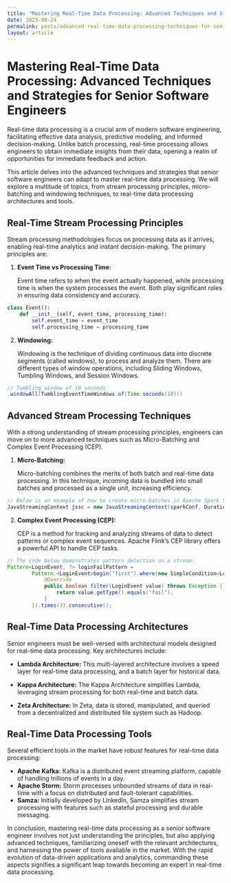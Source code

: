 ```yaml
---
title: "Mastering Real-Time Data Processing: Advanced Techniques and Strategies for Senior Software Engineers"
date: 2023-08-24
permalink: posts/advanced-real-time-data-processing-techniques-for-senior-software-engineers
layout: article
---
```


# Mastering Real-Time Data Processing: Advanced Techniques and Strategies for Senior Software Engineers

Real-time data processing is a crucial arm of modern software engineering, facilitating effective data analysis, predictive modeling, and informed decision-making. Unlike batch processing, real-time processing allows engineers to obtain immediate insights from their data, opening a realm of opportunities for immediate feedback and action.

This article delves into the advanced techniques and strategies that senior software engineers can adapt to master real-time data processing. We will explore a multitude of topics, from stream processing principles, micro-batching and windowing techniques, to real-time data processing architectures and tools.

## Real-Time Stream Processing Principles

Stream processing methodologies focus on processing data as it arrives, enabling real-time analytics and instant decision-making. The primary principles are:

1. **Event Time vs Processing Time:**

   Event time refers to when the event actually happened, while processing time is when the system processes the event. Both play significant roles in ensuring data consistency and accuracy.

```python
class Event():
    def __init__(self, event_time, processing_time):
        self.event_time = event_time
        self.processing_time = processing_time
```

2. **Windowing:**

   Windowing is the technique of dividing continuous data into discrete segments (called windows), to process and analyze them. There are different types of window operations, including Sliding Windows, Tumbling Windows, and Session Windows.

```java
// Tumbling window of 10 seconds
.windowAll(TumblingEventTimeWindows.of(Time.seconds(10)))
```

## Advanced Stream Processing Techniques

With a strong understanding of stream processing principles, engineers can move on to more advanced techniques such as Micro-Batching and Complex Event Processing (CEP).

1. **Micro-Batching:**

   Micro-batching combines the merits of both batch and real-time data processing. In this technique, incoming data is bundled into small batches and processed as a single unit, increasing efficiency.

```java
// Below is an example of how to create micro-batches in Apache Spark Streaming:
JavaStreamingContext jssc = new JavaStreamingContext(sparkConf, Durations.seconds(1));
```

2. **Complex Event Processing (CEP):**

   CEP is a method for tracking and analyzing streams of data to detect patterns or complex event sequences. Apache Flink’s CEP library offers a powerful API to handle CEP tasks.

```java
// The code below demonstrates pattern detection on a stream:
Pattern<LoginEvent, ?> loginFailPattern =
        Pattern.<LoginEvent>begin("first").where(new SimpleCondition<LoginEvent>() {
            @Override
            public boolean filter(LoginEvent value) throws Exception {
                return value.getType().equals("fail");
            }
        }).times(3).consecutive();
```

## Real-Time Data Processing Architectures

Senior engineers must be well-versed with architectural models designed for real-time data processing. Key architectures include:

- **Lambda Architecture:** This multi-layered architecture involves a speed layer for real-time data processing, and a batch layer for historical data.
- **Kappa Architecture:** The Kappa Architecture simplifies Lambda, leveraging stream processing for both real-time and batch data.

- **Zeta Architecture:** In Zeta, data is stored, manipulated, and queried from a decentralized and distributed file system such as Hadoop.

## Real-Time Data Processing Tools

Several efficient tools in the market have robust features for real-time data processing:

- **Apache Kafka:** Kafka is a distributed event streaming platform, capable of handling trillions of events in a day.
- **Apache Storm:** Storm processes unbounded streams of data in real-time with a focus on distributed and fault-tolerant capabilities.
- **Samza:** Initially developed by LinkedIn, Samza simplifies stream processing with features such as stateful processing and durable messaging.

In conclusion, mastering real-time data processing as a senior software engineer involves not just understanding the principles, but also applying advanced techniques, familiarizing oneself with the relevant architectures, and harnessing the power of tools available in the market. With the rapid evolution of data-driven applications and analytics, commanding these aspects signifies a significant leap towards becoming an expert in real-time data processing.
